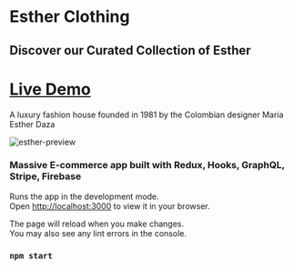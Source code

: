 # Esther Clothing

## Discover our Curated Collection of Esther

# [Live Demo](https://tubular-melba-51967b.netlify.app/)

A luxury fashion house founded in 1981 by the Colombian designer Maria Esther Daza

![esther-preview](https://user-images.githubusercontent.com/64751892/163489241-3d951d60-3a70-4d89-9e1f-3fab3e06232b.gif)

### Massive E-commerce app built with Redux, Hooks, GraphQL, Stripe, Firebase

Runs the app in the development mode.\
Open [http://localhost:3000](http://localhost:3000) to view it in your browser.

The page will reload when you make changes.\
You may also see any lint errors in the console.

### `npm start`
